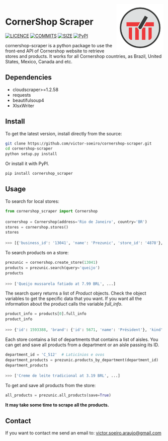 <img src="https://github.com/victor-soeiro/Cornershop-Scraper/blob/main/src/cornershop_scraper_logo.png?raw=true" width=150 height=150 align="right">

CornerShop Scraper
=================
[![LICENCE](https://img.shields.io/github/license/victor-soeiro/cornershop-scraper)](https://github.com/victor-soeiro/cornershop-scraper/blob/main/LICENSE)
[![COMMITS](https://img.shields.io/github/last-commit/victor-soeiro/cornershop-scraper)](https://img.shields.io/github/last-commit/victor-soeiro/cornershop-scraper)
[![SIZE](https://img.shields.io/github/repo-size/victor-soeiro/cornershop-scraper?label=size)]()
[![PyPI](https://img.shields.io/pypi/v/cornershop-scraper)]()

cornershop-scraper is a python package to use the front-end API of Cornershop website to retrieve stores and products.
It works for all Cornershop countries, as Brazil, United States, Mexico, Canada and etc.

Dependencies
------------

- cloudscraper>=1.2.58
- requests
- beautifulsoup4
- XlsxWriter

Install
-------
To get the latest version, install directly from the source:

``` bash
git clone https://github.com/victor-soeiro/cornershop-scraper.git
cd cornershop-scraper
python setup.py install
```

Or install it with PyPI.
``` bash
pip install cornershop_scraper
```

Usage
-----

To search for local stores:
``` python
from cornershop_scraper import Cornershop

cornershop = Cornershop(address='Rio de Janeiro', country='BR')
stores = cornershop.stores()
stores

>>> [{'business_id': '13041', 'name': 'Prezunic', 'store_id': '4878'}, ...]
```

To search products on a store:
``` python
prezunic = cornershop.create_store(13041)
products = prezunic.search(query='queijo')
products

>>> ['Queijo mussarela fatiado at 7.99 BRL', ...]
```
The search query returns a list of *Product* objects. Check the object variables to get the specific data that you want. If you want all the information about the product
calls the variable *full_info*.

```python
product_info = products[0].full_info
product_info

>>> {'id': 1593388, 'brand': {'id': 5671, 'name': 'Président'}, 'kind': 'PRODUCT', ...}
```

Each store contains a list of departments that contains a list of aisles. You can get and save all products from a department or an aisle passing its ID.

```python
department_id = 'C_512'  # Laticínios e ovos
department_products = prezunic.products_by_department(department_id)
department_products

>>> ['Creme de leite tradicional at 3.19 BRL', ...]
```

To get and save all products from the store:
``` python
all_products = prezunic.all_products(save=True)
```

**It may take some time to scrape all the products.**

Contact
-------
If you want to contact me send an email to: victor.soeiro.araujo@gmail.com
